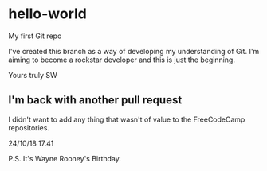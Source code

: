 # hello-world
My first Git repo

I've created this branch as a way of developing my understanding of Git. I'm aiming to become a rockstar developer and this is just the beginning. 

Yours truly
SW


## I'm back with another pull request 

I didn't want to add any thing that wasn't of value to the FreeCodeCamp repositories. 

24/10/18 17.41 

P.S. It's Wayne Rooney's Birthday. 
